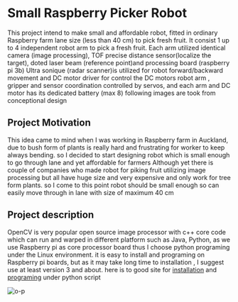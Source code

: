 # Small Raspberry Picker Robot
This project intend to make small and affordable robot, fitted in ordinary Raspberry farm lane size (less than 40 cm)  to pick fresh fruit. It consist 1 up to 4 independent robot arm to pick a fresh fruit. Each arm utilized identical camera (image processing), TOF precise distance sensor(localize the target), doted laser beam (reference point)and processing board (raspberry pi 3b)
Ultra sonique (radar scanner)is utilized for robot forward/backward movement and DC motor driver for control the DC motors
robot arm , gripper and sensor coordination controlled by servos, and each arm and DC motor has its dedicated battery (max 8) 
following images are took from conceptional design 

## Project Motivation ##
This idea came to mind when I was working in Raspberry farm in Auckland, due to bush form of plants is really hard and frustrating for worker to keep always bending. so I decided to start designing robot which is small enough to go through lane and yet affordable for farmers
Although yet there is couple of companies who made robot for piking fruit utilizing image processing but all have huge size and very expensive and only work for tree form plants. so I come to this point robot should be small enough so can easily move through in lane with size of maximum 40 cm 

## Project description ##

OpenCV is very popular open source image processor with c++ core code which can run and warped in different platform such as Java, Python, as we use Raspberry pi as core processor board thus I choose python programing
under the Linux environment. it is easy to install and programing on Raspberry pi boards, but as it may take long time to installation , I suggest use at least version 3 and about. here is to good site
for [installation](https://www.pyimagesearch.com/2018/09/26/install-opencv-4-on-your-raspberry-pi/) and [programing](https://pythonprogramming.net/raspberry-pi-camera-opencv-face-detection-tutorial/) under python script  
 
 ![o-p]( https://github.com/mkeyno/Small-Raspberry-Picker-Robot/resources/python.jpg)
